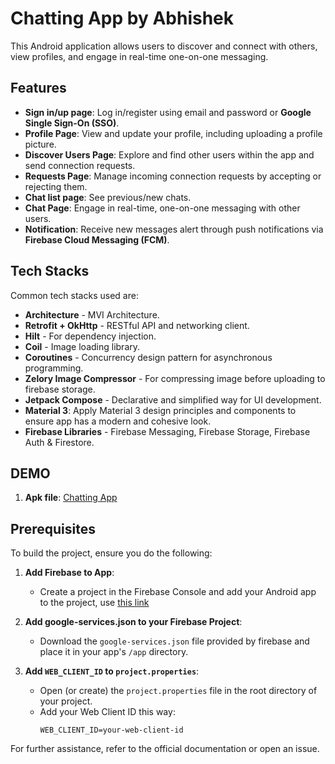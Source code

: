 # Chatting App by Abhishek

This Android application allows users to discover and connect with others, view profiles, and engage in real-time one-on-one messaging.

## Features

- **Sign in/up page**: Log in/register using email and password or ****Google Single Sign-On (SSO)****.
- **Profile Page**: View and update your profile, including uploading a profile picture.
- **Discover Users Page**: Explore and find other users within the app and send connection requests.
- **Requests Page**: Manage incoming connection requests by accepting or rejecting them.
- **Chat list page**: See previous/new chats.
- **Chat Page**: Engage in real-time, one-on-one messaging with other users.
- **Notification**: Receive new messages alert through push notifications via ****Firebase Cloud Messaging (FCM)****.

## Tech Stacks

Common tech stacks used are:

- **Architecture** - MVI Architecture.
- **Retrofit + OkHttp** - RESTful API and networking client.
- **Hilt** - For dependency injection.
- **Coil** - Image loading library.
- **Coroutines** - Concurrency design pattern for asynchronous programming.
- **Zelory Image Compressor** - For compressing image before uploading to firebase storage.
- **Jetpack Compose** - Declarative and simplified way for UI development.
- **Material 3**: Apply Material 3 design principles and components to ensure app has a modern and cohesive look.
- **Firebase Libraries** - Firebase Messaging, Firebase Storage, Firebase Auth & Firestore.

## DEMO

1. **Apk file**: [Chatting App](https://github.com/Abhidhimann/ChattingApp/blob/chattingAppFirebase/app/release/app-release.apk.zip)

## Prerequisites

To build the project, ensure you do the following:

1. **Add Firebase to App**:
    - Create a project in the Firebase Console and add your Android app to the project, use [this link](https://firebase.google.com/docs/android/setup)

1. **Add google-services.json to your Firebase Project**:
    - Download the `google-services.json` file provided by firebase and place it in your app's `/app` directory.

2. **Add `WEB_CLIENT_ID` to `project.properties`**:
    - Open (or create) the `project.properties` file in the root directory of your project.
    - Add your Web Client ID this way:
      ```properties
      WEB_CLIENT_ID=your-web-client-id
      ```

For further assistance, refer to the official documentation or open an issue.
